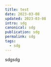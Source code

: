 ```yaml
---
title: test
date: 2023-03-08
updated: 2023-03-08
intro: sdg
canonical: sdg
publication: sdg
permalink: sdg
tags:
  - sdg
---
```

s﻿dgsdg